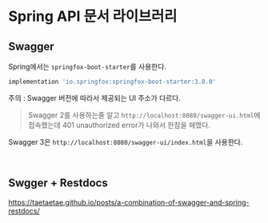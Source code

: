 # Spring API 문서 라이브러리

## Swagger

Spring에서는 `springfox-boot-starter`를 사용한다.
```gradle
implementation 'io.springfox:springfox-boot-starter:3.0.0'
```

주의 : Swagger 버전에 따라서 제공되는 UI 주소가 다르다.

> Swagger 2를 사용하는줄 알고 `http://localhost:8080/swagger-ui.html`에 접속했는데 401 unauthorized error가 나와서 한참을 헤맸다.

Swagger 3은 `http://localhost:8080/swagger-ui/index.html`을 사용한다.

<br>

## Swgger + Restdocs

https://taetaetae.github.io/posts/a-combination-of-swagger-and-spring-restdocs/